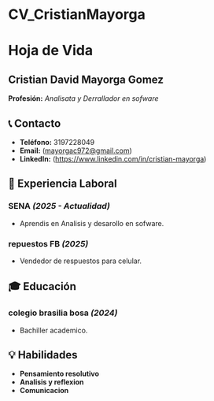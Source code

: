 # CV_CristianMayorga
# Hoja de Vida

## Cristian David Mayorga Gomez
**Profesión:** _Analisata y Derrallador en sofware_

## 📞 Contacto
- **Teléfono:** 3197228049
- **Email:** (mayorgac972@gmail.com)
- **LinkedIn:** (https://www.linkedin.com/in/cristian-mayorga)

## 🏢 Experiencia Laboral
### **SENA** _(2025 - Actualidad)_
- Aprendis en Analisis y desarollo en sofware.

### **repuestos FB** _(2025)_
- Vendedor de respuestos para celular.

## 🎓 Educación
### **colegio brasilia bosa** _(2024)_
- Bachiller academico.

## 💡 Habilidades
- **Pensamiento resolutivo**
- **Analisis y reflexion**
- **Comunicacion**
